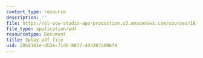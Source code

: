 ```yaml
---
content_type: resource
description: ''
file: https://ol-ocw-studio-app-production.s3.amazonaws.com/courses/18-01sc-single-variable-calculus-fall-2010/28b4181edb3e71d68837493207a00bf4_7EKztFcTiUU.pdf
file_type: application/pdf
resourcetype: Document
title: 3play pdf file
uid: 28b4181e-db3e-71d6-8837-493207a00bf4
---
```

